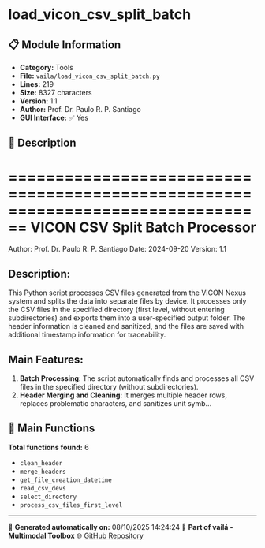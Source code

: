 # load_vicon_csv_split_batch

## 📋 Module Information

- **Category:** Tools
- **File:** `vaila/load_vicon_csv_split_batch.py`
- **Lines:** 219
- **Size:** 8327 characters
- **Version:** 1.1
- **Author:** Prof. Dr. Paulo R. P. Santiago
- **GUI Interface:** ✅ Yes

## 📖 Description


================================================================================
VICON CSV Split Batch Processor
================================================================================
Author: Prof. Dr. Paulo R. P. Santiago
Date: 2024-09-20
Version: 1.1

Description:
------------
This Python script processes CSV files generated from the VICON Nexus system and splits the data into separate files by device. It processes only the CSV files in the specified directory (first level, without entering subdirectories) and exports them into a user-specified output folder. The header information is cleaned and sanitized, and the files are saved with additional timestamp information for traceability.

Main Features:
--------------
1. **Batch Processing**: The script automatically finds and processes all CSV files in the specified directory (without subdirectories).
2. **Header Merging and Cleaning**: It merges multiple header rows, replaces problematic characters, and sanitizes unit symb...

## 🔧 Main Functions

**Total functions found:** 6

- `clean_header`
- `merge_headers`
- `get_file_creation_datetime`
- `read_csv_devs`
- `select_directory`
- `process_csv_files_first_level`




---

📅 **Generated automatically on:** 08/10/2025 14:24:24
🔗 **Part of vailá - Multimodal Toolbox**
🌐 [GitHub Repository](https://github.com/vaila-multimodaltoolbox/vaila)
